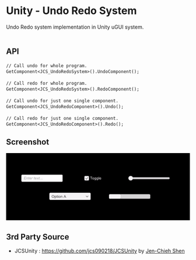 # Unity - Undo Redo System #

Undo Redo system implementation in Unity uGUI system. <br/><br/>

## API ##
```
// Call undo for whole program.
GetComponent<JCS_UndoRedoSystem>().UndoComponent();

// Call redo for whole program.
GetComponent<JCS_UndoRedoSystem>().RedoComponent();

// Call undo for just one single component.
GetComponent<JCS_UndoRedoComponent>().Undo();

// Call redo for just one single component.
GetComponent<JCS_UndoRedoComponent>().Redo();
```

## Screenshot ##
<img src="./screenshot/undo_redo_demo.gif"/>

## 3rd Party Source ##
* JCSUnity : https://github.com/jcs090218/JCSUnity by <a href="https://github.com/jcs090218">Jen-Chieh Shen</a>
